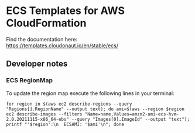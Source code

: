 # ECS Templates for AWS CloudFormation

Find the documentation here: https://templates.cloudonaut.io/en/stable/ecs/

## Developer notes

### ECS RegionMap
To update the region map execute the following lines in your terminal:

```
for region in $(aws ec2 describe-regions --query "Regions[].RegionName" --output text); do ami=$(aws --region $region ec2 describe-images --filters "Name=name,Values=amzn2-ami-ecs-hvm-2.0.20211115-x86_64-ebs" --query "Images[0].ImageId" --output "text"); printf "'$region':\n  ECSAMI: '$ami'\n"; done
```
